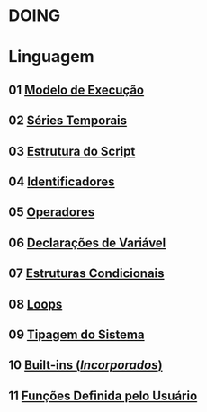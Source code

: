 
# DOING

# Linguagem

## 01 [Modelo de Execução](./04_01_modelo_de_execucao.md)

## 02 [Séries Temporais](./04_02_series_temporais.md)

## 03 [Estrutura do Script](./04_03_estrutura_do_script.md)

## 04 [Identificadores](./04_04_identificadores.md)

## 05 [Operadores](./04_05_operadores.md)

## 06 [Declarações de Variável](./04_06_declaracoes_de_variavel.md)

## 07 [Estruturas Condicionais](./04_07_estruturas_condicionais.md)

## 08 [Loops](./04_08_loops.md)

## 09 [Tipagem do Sistema](./04_09_tipagem_do_sistema.md)

## 10 [Built-ins (_Incorporados_)](./04_10_incorporados.md)

## 11 [Funções Definida pelo Usuário](./04_11_funcoes_definida_pelo_usuario.md)
